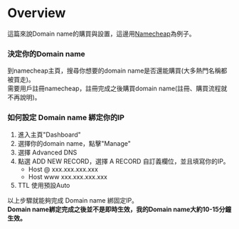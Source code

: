 # Overview

這篇來說Domain name的購買與設置，這邊用[Namecheap](https://www.namecheap.com/)為例子。  

### 決定你的Domain name

到namecheap主頁，搜尋你想要的domain name是否還能購買(大多熱門名稱都被買走)。   
需要用戶註冊namecheap，註冊完成之後購買domain name(註冊、購買流程就不再說明)。

### 如何設定 Domain name 綁定你的IP

1. 進入主頁"Dashboard"
2. 選擇你的domain name，點擊"Manage"
3. 選擇 Advanced DNS
4. 點選 ADD NEW RECORD，選擇 A RECORD
	自訂義欄位，並且填寫你的IP。
	- Host @ xxx.xxx.xxx.xxx
	- Host www xxx.xxx.xxx.xxx
5. TTL 使用預設Auto

以上步驟就能夠完成 Domain name 綁固定IP。  
**Domain name綁定完成之後並不是即時生效，我的Domain name大約10-15分鐘生效。**